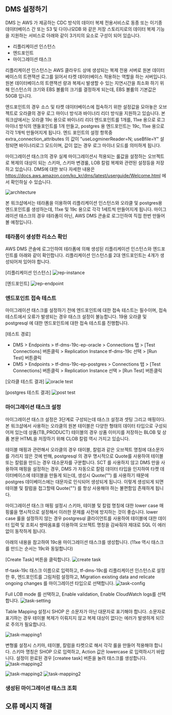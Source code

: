 ## DMS 설정하기 ##

DMS 는 AWS 가 제공하는 CDC 방식의 데이터 복제 전용서비스로 동종 또는 이기종 데이터베이스 간 또는 S3 및 다이나모DB 와 같은 저장 스토리지로의 데이터 복제 기능을 지원하는 서비스로 아래와 같이 3가지의 요소로 구성이 되어 있습니다.

* 리플리케이션 인스턴스
* 엔드포인트
* 마이그레이션 태스크

리플리케이션 인스턴스는 AWS 클라우드 상에 생성되는 복제 전용 서버로 원본 데이터베이스의 트랜잭션 로그를 읽어서 타켓 데이터베이스 적용하는 역할을 하는 서버입니다.
원본 데이터베이스의 트랜잭션 량과 복제시 발생할 수 있는 지연시간을 최소화 하기 위해 인스턴스의 크기와 EBS 볼륨의 크기를 결정하게 되는데, EBS 볼륨의 기본값은 50GB 입니다.   

엔드포인트의 경우 소스 및 타켓 데이터베이스에 접속하기 위한 설정값을 모아놓은 오브젝트로 오라클의 경우 로그 마이너 방식과 바이너리 리더 방식을 지원하고 있습니다.
본 워크샵에서는 오라클 19c 용으로 바이너리 리더 엔드포인트를 1개를, 11xe 용으로 로그 마이너 방식의 엔들포인트를 1개 만들고, postgres 용 엔드포인트는 19c, 11xe 용으로 각각 1개씩 만들어지게 됩니다.
엔드 포인트의 설정 항목중 extra_connection_attributes 의 값이 "useLogminerReader=N; useBfile=Y" 설정되면 바이너리로그 모드이며, 값이 없는 경우 로그 마이너 모드를 의미하게 됩니다. 

마이그레이션 태스크의 경우 실제 마이그레이션시 적용되는 룰값을 설정하는 오브젝트로 복제의 대상이 되는 스키마, 스키마 변경룰, LOB 칼럼 복제와 관련된 설정등을 저장하고 있습니다. 
DMS에 대한 보다 자세한 내용은 https://docs.aws.amazon.com/ko_kr/dms/latest/userguide/Welcome.html 에서 확인하실 수 있습니다. 

![architecture](https://github.com/gnosia93/postgres-terraform/blob/main/dms/images/dms-architecture.png)

본 워크샵에서는 테라폼을 이용하여 리플리케이션 인스턴스와 오라클 및 postgres용 엔드포인트를 생성하는데, 11xe 및 19c 용으로 각각 1세트씩 만들어지게 됩니다. 
마이그레이션 태스크의 경우 테라폼이 아닌, AWS DMS 콘솔로 로그인하여 직접 한번 만들어 볼 예정입니다. 

### 테라폼이 생성한 리소스 확인 ###

AWS DMS 콘솔에 로그인하여 테라폼에 의해 생성된 리플리케이션 인스턴스와 엔드포인트를 아래와 같이 확인합니다. 리플리케이션 인스턴스를 2대 엔드포인트는 4개가 생성되어져 있어야 합니다. 

[리플리케이션 인스턴스]
![rep-instance](https://github.com/gnosia93/postgres-terraform/blob/main/dms/images/dms-replication-inst.png)

[엔드포인트]
![rep-endpoint](https://github.com/gnosia93/postgres-terraform/blob/main/dms/images/dms-ep.png)


### 엔드포인트 접속 테스트 ###

마이그레이션 태스크를 설정하기 전에 엔드포인트에 대한 접속 테스트는 필수이며, 접속 테스트에서 오류가 발생되는 경우 태스크 설정이 불능합니다. 19용 오라클 및 postgresql 에 대한 엔드포인트에 대한 접속 테스트를 진행합니다. 

[테스트 경로]
* DMS > Endpoints > tf-dms-19c-ep-oracle > Connections 탭 > [Test Connections] 버튼클릭 > Replication Instance tf-dms-19c 선택 > [Run Test] 버튼클릭
* DMS > Endpoints > tf-dms-19c-ep-postgres > Connections 탭 > [Test Connections] 버튼클릭 > Replication Instance 선택 > [Run Test] 버튼클릭

[오라클 테스트 결과]
![oracle test](https://github.com/gnosia93/postgres-terraform/blob/main/dms/images/dms-test-oracle.png)

[postgres 테스트 결과]
![post test](https://github.com/gnosia93/postgres-terraform/blob/main/dms/images/dms-test-postgres.png)


### 마이그레이션 태스크 설정 ###

마이그레이션 태스크 설정은 3단계로 구성되는데 태스크 설정과 셋팅 그리고 매핑이다. 본 워크샵에서 사용하는 오라클의 원본 테이블은 다양한 형태의 데이터 타입으로 구성되어져 있는데
상품(TB_PRODUCT) 테이블의 경우 상품 이미지를 저장하는 BLOB 및 상품 본문 HTML을 저장하기 위해 CLOB 칼럼 역시 가지고 있습니다. 

테이블 매핑과 관련해서 오라클의 경우 태이블, 칼럼과 같은 오브젝트 명칭에 대소문자를 가리지 않은 것에 반해, postgresql 의 경우 명시적으로 Quote를 사용하여 테이블 또는 칼럼을 만드는 경우 대소문자를
구분합니다. SCT 를 사용하지 않고 DMS 만을 사용하여 매핑을 설정하는 경우, DMS 가 자동으로 칼럼 데이터 타입을 인지하여 타켓 데이터베이스에 테이블을 만들게 되는데, 생성시 Quote("") 를
사용하기 때문에 postgres 데이베이스에는 대문자로 인식되어 생성되게 됩니다. 이렇게 생성되게 되면 테이블 및 칼럼을 접그할때 Quote("") 를 항상 사용해야 하는 불편함임 존재하게 됩니다. 

마이그레이션 태스크 매핑 설정시 스키마, 테이블 및 칼럼 명칭에 대한 lower case 매핑룰을 명시적으로 설정해서 이러한 문제를 사전에 방지하는 것이 좋습니다. lower case 룰을 설정하지 않는 경우
postgresql 클라이언트를 사용하여 테이블에 대한 데이터 입력 및 조회시 쌍따옴표를 이용하여 오브젝트 명칭을 감싸줘야 제대로 SQL 이 에러없이 동작하게 됩니다. 

아래의 내용을 참고하여 19c용 마이그레이션 태스크를 생성합니다. (11xe 역시 태스크를 만드는 순서는 19c와 동일합니다)

[Create Task] 버튼을 클릭합니다.
![create task](https://github.com/gnosia93/postgres-terraform/blob/main/dms/images/mig-task-start.png)

tf-task-19c 태스크 이름으로 입력하고, tf-dms-19c를 리플리케이션 인스턴스로 설정한 후, 엔드포인트를 그림처럼 설정하고, Migration existing data and relicate ongoing changes 를 마이그레이션 타입으로 선택합니다. 
![task-config](https://github.com/gnosia93/postgres-terraform/blob/main/dms/images/mig-task-conf.png)

Full LOB mode 를 선택하고, Enable validation, Enable CloudWatch logs를 선택합니다. 
![task-setting](https://github.com/gnosia93/postgres-terraform/blob/main/dms/images/mig-task-setting.png)

Table Mapping 설정시 SHOP 은 소문자가 아닌 대문자로 표기해야 합니다. 소문자로 표기하는 경우 테이블 복제가 이뤄지지 않고 복제 대상이 없다는 에러가 발생하게 되므로 주의가 필요합니다.  

![task-mapping1](https://github.com/gnosia93/postgres-terraform/blob/main/dms/images/mig-task-table-mapping.png)

변형룰 설정시 스키마, 테이블, 칼럼을 타켓으로 해서 각각 룰을 만들어 적용해야 합니다. 스키마 명칭은 SHOP 으로 입력하고, Action 값은 lowercase 로 입력하시기 바랍니다.
설정이 완료된 경우 [createe task] 버튼을 눌려 태스크를 생성합니다. 
![task-mapping2](https://github.com/gnosia93/postgres-terraform/blob/main/dms/images/mig-task-trans-rule.png)


![task-mapping2](https://github.com/gnosia93/postgres-terraform/blob/main/dms/images/mig-task-create-button.png)
![task-mapping2](https://github.com/gnosia93/postgres-terraform/blob/main/dms/images/mig-task-result.png)

### 생성된 마이그레이션 태스크 조회 ###

## 오류 메시지 해결 ##
